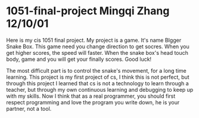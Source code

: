 # 1051-final-project Mingqi Zhang 12/10/01
Here is my cis 1051 final project.
My project is a game. It's name BIgger Snake Box.
This game need you change direction to get socres. When you get higher scores, the speed will faster.
When the snake box's head touch body, game and you will get your finally scores. 
Good luck!


The most difficult part is to control the snake's movement, for a long time learning. This project is my first project of cs, I think this is not perfect, but through this project I learned that cs is not a technology to learn through a teacher, but through my own continuous learning and debugging to keep up with my skills.
Now I think that as a real programmer, you should first respect programming and love the program you write down, he is your partner, not a tool.